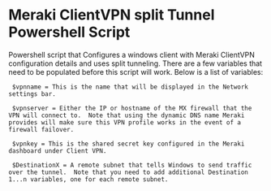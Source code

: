 # Meraki ClientVPN split Tunnel Powershell Script
Powershell script that Configures a windows client with Meraki ClientVPN configuration details and uses split tunneling.  There are a few variables that need to be populated before this script will work.  Below is a list of variables:

     $vpnname = This is the name that will be displayed in the Network settings bar.

     $vpnserver = Either the IP or hostname of the MX firewall that the VPN will connect to.  Note that using the dynamic DNS name Meraki      provides will make sure this VPN profile works in the event of a firewall failover.

     $vpnkey = This is the shared secret key configured in the Meraki dashboard under Client VPN.

     $DestinationX = A remote subnet that tells Windows to send traffic over the tunnel.  Note that you need to add additional Destination 1...n variables, one for each remote subnet.
